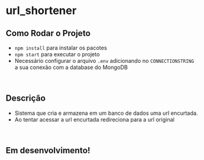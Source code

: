 # url_shortener

## Como Rodar o Projeto
- `npm install` para instalar os pacotes
- `npm start` para executar o projeto
- Necessário configurar o arquivo `.env` adicionando no `CONNECTIONSTRING` a sua conexão com a database do MongoDB
<br>

## Descrição
- Sistema que cria e armazena em um banco de dados uma url encurtada.
- Ao tentar acessar a url encurtada redireciona para a url original
<br>

## Em desenvolvimento!
